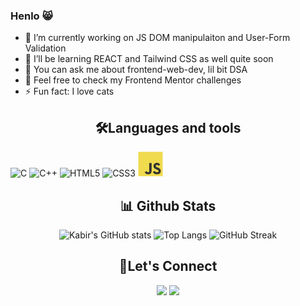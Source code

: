 ### Henlo 😸
- 🔭 I’m currently working on JS DOM manipulaiton and User-Form Validation 
- 🌱 I’ll be learning REACT and Tailwind CSS as well quite soon
- 💬 You can ask me about frontend-web-dev, lil bit DSA
- 🙌 Feel free to check my Frontend Mentor challenges
- ⚡ Fun fact: I love cats 
<h2 align = "center">🛠️Languages and tools </h2>
<p>
<img src="https://cdn.jsdelivr.net/gh/devicons/devicon/icons/c/c-original.svg" alt = "C" width = "40" height ="40" >
<img src="https://cdn.jsdelivr.net/gh/devicons/devicon/icons/cplusplus/cplusplus-original.svg" alt = "C++" width = "40" height ="40"/>
<img src="https://cdn.jsdelivr.net/gh/devicons/devicon/icons/html5/html5-original.svg" alt = "HTML5" width = "40" height ="40"/>
<img src="https://cdn.jsdelivr.net/gh/devicons/devicon/icons/css3/css3-original.svg" alt = "CSS3" width = "40" height ="40"/>
<img src="https://raw.githubusercontent.com/devicons/devicon/master/icons/javascript/javascript-original.svg" alt="javascript" width="40" height="40"/>
<!-- <img src="https://cdn.jsdelivr.net/gh/devicons/devicon/icons/tailwindcss/tailwindcss-plain.svg" alt = "tailwindCSS" width = "40" height = "40"/>
<img src="https://cdn.jsdelivr.net/gh/devicons/devicon/icons/react/react-original-wordmark.svg" alt = "React" width = "40" height = "40">
<img src="https://cdn.jsdelivr.net/gh/devicons/devicon/icons/nodejs/nodejs-original.svg" alt = "NodeJS" width = "40" height = "40"/>
<img src="https://cdn.jsdelivr.net/gh/devicons/devicon/icons/java/java-original.svg" alt = "Java" width = "40" height = "40"/>
 -->
</p>

<div align = "center">
<h2 align = "center"> 📊 Github Stats </h2>
 
![Kabir's GitHub stats](https://github-readme-stats.vercel.app/api?username=kabir-afk&show_icons=true&theme=neon )
![Top Langs](https://github-readme-stats.vercel.app/api/top-langs/?username=kabir-afk&exclude_repo=interactive-pricing-component-main,kabir-afk.github.io&layout=compact)
![GitHub Streak](https://streak-stats.demolab.com/?user=kabir-afk&theme=dark)
</div>

<h2 align = "center">📱Let's Connect </h2>
<p align = "center">
<a href = "https://www.frontendmentor.io/profile/kabir-afk"><img src = "https://www.frontendmentor.io/static/images/logo-desktop.svg"></a>
<a href = "https://leetcode.com/kabiraxxx/"><img src = "https://upload.wikimedia.org/wikipedia/commons/1/19/LeetCode_logo_black.png" width = "40" height = "auto"></a>
</p>
